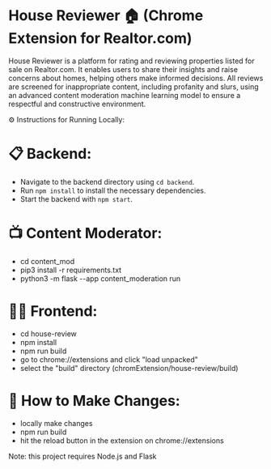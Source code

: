 # House Reviewer 🏠 (Chrome Extension for Realtor.com) 
House Reviewer is a platform for rating and reviewing properties listed for sale on Realtor.com. It enables users to share their insights and raise concerns about homes, helping others make informed decisions. All reviews are screened for inappropriate content, including profanity and slurs, using an advanced content moderation machine learning model to ensure a respectful and constructive environment.

⚙️ Instructions for Running Locally:

# 📋 Backend:
* Navigate to the backend directory using `cd backend`.
* Run `npm install` to install the necessary dependencies.
* Start the backend with `npm start`.

# 📺 Content Moderator:
- cd content_mod
- pip3 install -r requirements.txt
- python3 -m flask --app content_moderation run

# 👩‍💻 Frontend:
- cd house-review
- npm install
- npm run build
- go to chrome://extensions and click "load unpacked"
- select the "build" directory (chromExtension/house-review/build)

# 🔄 How to Make Changes:
- locally make changes
- npm run build
- hit the reload button in the extension on chrome://extensions

Note: this project requires Node.js and Flask
